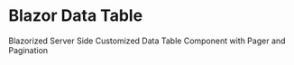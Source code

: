 # Blazor Data Table
Blazorized Server Side Customized Data Table Component with Pager and Pagination
